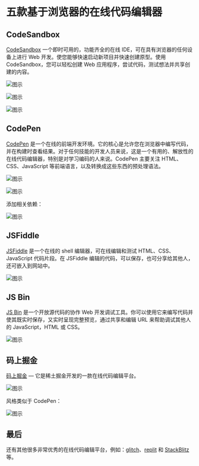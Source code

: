 # 五款基于浏览器的在线代码编辑器

## CodeSandbox

[CodeSandbox](https://link.zhihu.com/?target=https%3A//codesandbox.io/) 一个即时可用的，功能齐全的在线 IDE，可在具有浏览器的任何设备上进行 Web 开发。使您能够快速启动新项目并快速创建原型。使用 CodeSandbox，您可以轻松创建 Web 应用程序，尝试代码，测试想法并共享创建的内容。

![图示](https://pic3.zhimg.com/v2-65917deb334b7b151751fe085858a00e_r.jpg)

![图示](https://pic2.zhimg.com/v2-fc70af5eda7493c5e904a08c31be91b9_r.jpg)

![图示](https://pic4.zhimg.com/v2-da0f1f779f86c75bc1c1a31320ab8597_r.jpg)

## CodePen

[CodePen](https://link.zhihu.com/?target=https%3A//codepen.io/trending) 是一个在线的前端开发环境。它的核心是允许您在浏览器中编写代码，并在构建时查看结果。对于任何技能的开发人员来说，这是一个有用的、解放性的在线代码编辑器，特别是对学习编码的人来说。CodePen 主要关注 HTML、CSS、JavaScript 等前端语言，以及转换成这些东西的预处理语法。

![图示](https://pic1.zhimg.com/v2-07bd8313599836bc901035eac3dcf5cc_r.jpg)

![图示](https://pic4.zhimg.com/v2-3a5405efdf0e5810831082cf1a58b5c3_r.jpg)

添加相关依赖：

![图示](https://pic2.zhimg.com/v2-2d2d17692eb351435b7a83a6cfd2dff1_r.jpg)

## JSFiddle

[JSFiddle](https://link.zhihu.com/?target=https%3A//jsfiddle.net/) 是一个在线的 shell 编辑器，可在线编辑和测试 HTML、CSS、JavaScript 代码片段。在 JSFiddle 编辑的代码，可以保存，也可分享给其他人，还可嵌入到网站中。

![图示](https://pic1.zhimg.com/v2-e0a653027d944cfe303a46c92fad4678_r.jpg)

## JS Bin

[JS Bin](https://link.zhihu.com/?target=http%3A//js.jirengu.com/%3Fhtml%2Coutput) 是一个开放源代码的协作 Web 开发调试工具。你可以使用它来编写代码并使其既实时保存，又实时呈现完整预览，通过共享和编辑 URL 来帮助调试其他人的 JavaScript，HTML 或 CSS。

![图示](https://pic3.zhimg.com/v2-5079e8f1fb168d7550162cedc36f033a_r.jpg)

## 码上掘金

[码上掘金](https://code.juejin.cn/) — 它是稀土掘金开发的一款在线代码编辑平台。

![图示](https://upload-images.jianshu.io/upload_images/18281896-e46ab4fa736696d4.png?imageMogr2/auto-orient/strip%7CimageView2/2/w/1240)

风格类似于 CodePen：

![图示](https://upload-images.jianshu.io/upload_images/18281896-045205d8c8f971cc.png?imageMogr2/auto-orient/strip%7CimageView2/2/w/1240)

## 最后

还有其他很多非常优秀的在线代码编辑平台，例如：[glitch](https://glitch.com/)、[replit](https://replit.com/) 和 [StackBlitz](https://stackblitz.com/) 等。
